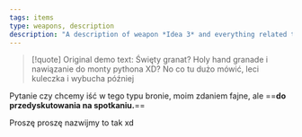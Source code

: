 ```yaml
---
tags: items
type: weapons, description
description: "A description of weapon *Idea 3* and everything related to it."
---
```


>[!quote] Original demo text:
>Święty granat? Holy hand granade i nawiązanie do monty pythona XD? No co tu dużo mówić, leci kuleczka i wybucha później

Pytanie czy chcemy iść w tego typu bronie, moim zdaniem fajne, ale ==**do przedyskutowania na spotkaniu.**==

Proszę proszę nazwijmy to tak xd
